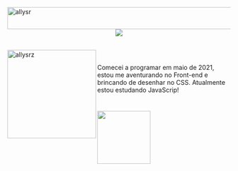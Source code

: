 <div>
   <img align="left" height="50em" width="1000em" alt="allysr" src="https://i.ibb.co/tJqNK0N/pixil-frame-0-4.png">
   <p align="center">
   <img src="https://i.ibb.co/2szgQvp/pixil-frame-0-5.png"/>
   </p>
</div>


<div style="display: inline_block"><br>
   <img align="left" height="200em"  alt="allysrz" src="https://s6.gifyu.com/images/pixil-gif-drawing33a2dc19fe4d9bc5.gif">
</div>

<br> Comecei a programar em maio de 2021, estou me aventurando no Front-end e brincando de desenhar no CSS. Atualmente estou estudando JavaScrip!

 <div>
  <h1></h1>
  <a href="https://github.com/allysr">
  <img  height="120em" src="https://github-readme-stats.vercel.app/api/top-langs/?username=allysr&layout=compact&langs_count=16&theme=dracula"/>
</div>

  
